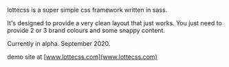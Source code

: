 lottecss is a super simple css framework written in sass.

It's designed to provide a very clean layout that just works.
You just need to provide 2 or 3 brand colours and some snappy content.

Currently in alpha. 
September 2020.

demo site at [www.lottecss.com](www.lottecss.com)
